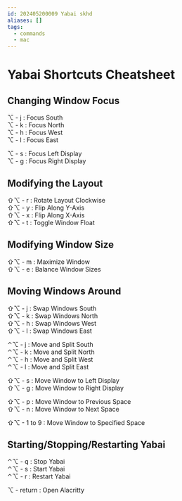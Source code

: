 ```yaml
---
id: 202405200009 Yabai skhd
aliases: []
tags:
  - commands
  - mac
---
```


# Yabai Shortcuts Cheatsheet

## Changing Window Focus

⌥ - j : Focus South  
⌥ - k : Focus North  
⌥ - h : Focus West  
⌥ - l : Focus East

⌥ - s : Focus Left Display  
⌥ - g : Focus Right Display

## Modifying the Layout

⇧⌥ - r : Rotate Layout Clockwise  
⇧⌥ - y : Flip Along Y-Axis  
⇧⌥ - x : Flip Along X-Axis  
⇧⌥ - t : Toggle Window Float

## Modifying Window Size

⇧⌥ - m : Maximize Window  
⇧⌥ - e : Balance Window Sizes

## Moving Windows Around

⇧⌥ - j : Swap Windows South  
⇧⌥ - k : Swap Windows North  
⇧⌥ - h : Swap Windows West  
⇧⌥ - l : Swap Windows East

⌃⌥ - j : Move and Split South  
⌃⌥ - k : Move and Split North  
⌃⌥ - h : Move and Split West  
⌃⌥ - l : Move and Split East

⇧⌥ - s : Move Window to Left Display  
⇧⌥ - g : Move Window to Right Display

⇧⌥ - p : Move Window to Previous Space  
⇧⌥ - n : Move Window to Next Space

⇧⌥ - 1 to 9 : Move Window to Specified Space

## Starting/Stopping/Restarting Yabai

⌃⌥ - q : Stop Yabai  
⌃⌥ - s : Start Yabai  
⌃⌥ - r : Restart Yabai

⌥ - return : Open Alacritty
